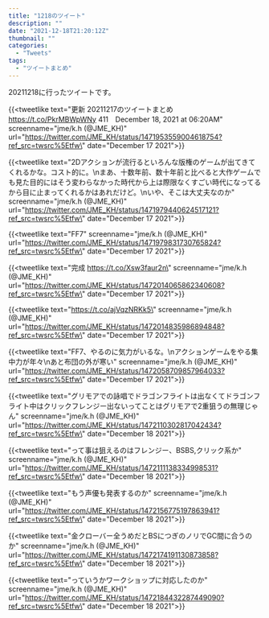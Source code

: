 ```yaml
---
title: "1218のツイート"
description: ""
date: "2021-12-18T21:20:12Z"
thumbnail: ""
categories:
  - "Tweets"
tags:
  - "ツイートまとめ"
---
```

20211218に行ったツイートです。
<!--more-->
{{<tweetlike text=\"更新 20211217のツイートまとめ https://t.co/PkrMBWpWNy 411　December 18, 2021 at 06:20AM\" screenname=\"jme/k.h (@JME_KH)\" url=\"https://twitter.com/JME_KH/status/1471953559004618754?ref_src=twsrc%5Etfw\" date=\"December 17 2021\">}}

{{<tweetlike text=\"2Dアクションが流行るといろんな版権のゲームが出てきてくれるかな。コスト的に。\nまあ、十数年前、数十年前と比べると大作ゲームでも見た目的にはそう変わらなかった時代から上は際限なくすごい時代になってるから目に止まってくれるかはあれだけど。\nいや、そこは大丈夫なのか\" screenname=\"jme/k.h (@JME_KH)\" url=\"https://twitter.com/JME_KH/status/1471979440624517121?ref_src=twsrc%5Etfw\" date=\"December 17 2021\">}}

{{<tweetlike text=\"FF7\" screenname=\"jme/k.h (@JME_KH)\" url=\"https://twitter.com/JME_KH/status/1471979831730765824?ref_src=twsrc%5Etfw\" date=\"December 17 2021\">}}

{{<tweetlike text=\"完成 https://t.co/Xsw3faur2n\" screenname=\"jme/k.h (@JME_KH)\" url=\"https://twitter.com/JME_KH/status/1472014065862340608?ref_src=twsrc%5Etfw\" date=\"December 17 2021\">}}

{{<tweetlike text=\"https://t.co/ajVqzNRKk5\" screenname=\"jme/k.h (@JME_KH)\" url=\"https://twitter.com/JME_KH/status/1472014835986894848?ref_src=twsrc%5Etfw\" date=\"December 17 2021\">}}

{{<tweetlike text=\"FF7、やるのに気力がいるな。\nアクションゲームをやる集中力が年々\nあと布団の外が寒い\" screenname=\"jme/k.h (@JME_KH)\" url=\"https://twitter.com/JME_KH/status/1472058709857964033?ref_src=twsrc%5Etfw\" date=\"December 17 2021\">}}

{{<tweetlike text=\"グリモアでの詠唱でドラゴンフライトは出なくてドラゴンフライト中はクリックフレンジー出ないってことはグリモアで2重狙うの無理じゃん\" screenname=\"jme/k.h (@JME_KH)\" url=\"https://twitter.com/JME_KH/status/1472110302817042434?ref_src=twsrc%5Etfw\" date=\"December 18 2021\">}}

{{<tweetlike text=\"って事は狙えるのはフレンジー、BSBS,クリック系か\" screenname=\"jme/k.h (@JME_KH)\" url=\"https://twitter.com/JME_KH/status/1472111138334998531?ref_src=twsrc%5Etfw\" date=\"December 18 2021\">}}

{{<tweetlike text=\"もう声優も発表するのか\" screenname=\"jme/k.h (@JME_KH)\" url=\"https://twitter.com/JME_KH/status/1472156775197863941?ref_src=twsrc%5Etfw\" date=\"December 18 2021\">}}

{{<tweetlike text=\"金クローバー全うめだとBSにつぎのノリでGC間に合うのか\" screenname=\"jme/k.h (@JME_KH)\" url=\"https://twitter.com/JME_KH/status/1472174191130873858?ref_src=twsrc%5Etfw\" date=\"December 18 2021\">}}

{{<tweetlike text=\"っていうかワークショップに対応したのか\" screenname=\"jme/k.h (@JME_KH)\" url=\"https://twitter.com/JME_KH/status/1472184432287449090?ref_src=twsrc%5Etfw\" date=\"December 18 2021\">}}

